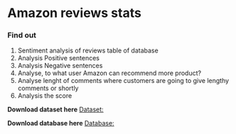 # Amazon reviews stats

### Find out

1. Sentiment analysis of reviews table of database
2. Analysis Positive sentences
3. Analysis Negative sentences
4. Analyse, to what user Amazon can recommend more product?
5. Analyse lenght of comments where customers are going to give lengthy comments or shortly
6. Analysis the score

**Download dataset here**
[Dataset:](https://drive.google.com/file/d/1-5Cu45-8xZI9tD_A5D6QUtWXs-coilOk/view?usp=sharing)

**Download database here**
[Database:](https://drive.google.com/file/d/1QAGUyOjcpS7Fon0_G_ajnGKNx-1PJ5cm/view?usp=sharing)
